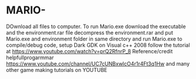 # MARIO-
DOwnload all files to computer.
To run Mario.exe  download the executable and the environment.rar file
decompress the environment.rar and put Mario.exe and environment folder in same directory and run Mario.exe
to compile/debug code, setup Dark GDK on Visual c++ 2008
follow the tutorial  at https://www.youtube.com/watch?v=prQ2RfnrP_8 
Reference/credit helpfullprogarmmar https://www.youtube.com/channel/UC7cUNBxwlcO4r1r4Ft3q1Hw and many other game making tutorials on YOUTUBE 
